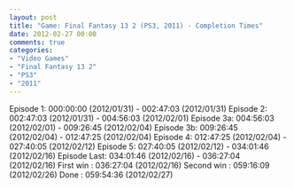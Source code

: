 ```yaml
---
layout: post
title: "Game: Final Fantasy 13 2 (PS3, 2011) - Completion Times"
date: 2012-02-27 00:00
comments: true
categories:
- "Video Games"
- "Final Fantasy 13 2"
- "PS3"
- "2011"
---
```


Episode    1: 000:00:00 (2012/01/31) - 002:47:03 (2012/01/31)
Episode    2: 002:47:03 (2012/01/31) - 004:56:03 (2012/02/01)
Episode   3a: 004:56:03 (2012/02/01) - 009:26:45 (2012/02/04)
Episode   3b: 009:26:45 (2012/02/04) - 012:47:25 (2012/02/04)
Episode    4: 012:47:25 (2012/02/04) - 027:40:05 (2012/02/12)
Episode    5: 027:40:05 (2012/02/12) - 034:01:46 (2012/02/16)
Episode Last: 034:01:46 (2012/02/16) - 036:27:04 (2012/02/16)
First win   : 036:27:04 (2012/02/16)
Second win  : 059:16:09 (2012/02/26)
Done        : 059:54:36 (2012/02/27)    
